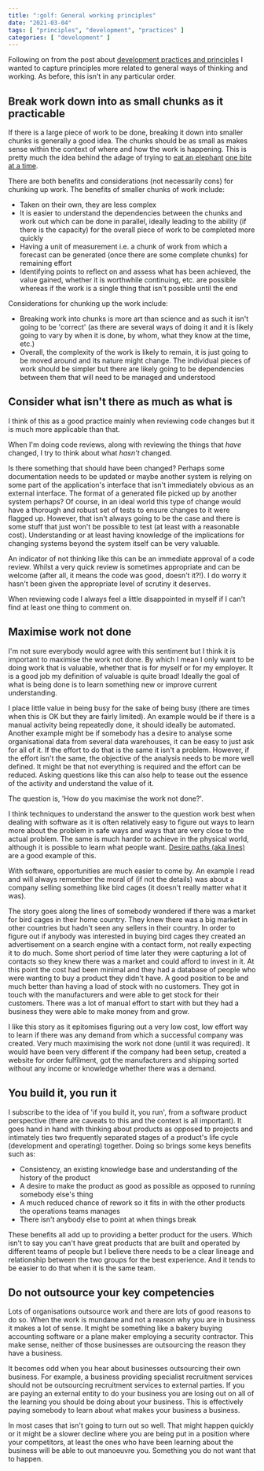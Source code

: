 ```yaml
---
title: ":golf: General working principles"
date: "2021-03-04"
tags: [ "principles", "development", "practices" ]
categories: [ "development" ]
---
```


Following on from the post about
[development practices and principles](../principles-dev/)
I wanted to capture principles more related to general ways of thinking and
working. As before, this isn't in any particular order.

## Break work down into as small chunks as it practicable

If there is a large piece of work to be done, breaking it down into smaller
chunks is generally a good idea. The chunks should be as small as makes sense
within the context of where and how the work is happening. This is pretty much
the idea behind the adage of trying to
[eat an elephant](https://en.wiktionary.org/wiki/eat_an_elephant_one_bite_at_a_time)
[one bite at a time](https://www.psychologytoday.com/gb/blog/mindfully-present-fully-alive/201804/the-only-way-eat-elephant).

There are both benefits and considerations (not necessarily cons) for chunking
up work. The benefits of smaller chunks of work include:

* Taken on their own, they are less complex
* It is easier to understand the dependencies between the chunks and work out
  which can be done in parallel, ideally leading to the ability (if there is
  the capacity) for the overall piece of work to be completed more quickly
* Having a unit of measurement i.e. a chunk of work from which a forecast can
  be generated (once there are some complete chunks) for remaining effort
* Identifying points to reflect on and assess what has been achieved, the value
  gained, whether it is worthwhile continuing, etc. are possible whereas if the
  work is a single thing that isn't possible until the end

Considerations for chunking up the work include:

* Breaking work into chunks is more art than science and as such it isn't going
  to be 'correct' (as there are several ways of doing it and it is likely going
  to vary by when it is done, by whom, what they know at the time, etc.)
* Overall, the complexity of the work is likely to remain, it is just going to
  be moved around and its nature might change. The individual pieces of work
  should be simpler but there are likely going to be dependencies between them
  that will need to be managed and understood

## Consider what isn't there as much as what is

I think of this as a good practice mainly when reviewing code changes but it is
much more applicable than that.

When I'm doing code reviews, along with reviewing the things that _have_
changed, I try to think about what _hasn't_ changed.

Is there something that should have been changed? Perhaps some documentation
needs to be updated or maybe another system is relying on some part of the
application's interface that isn't immediately obvious as an external interface.
The format of a generated file picked up by another system perhaps? Of course,
in an ideal world this type of change would have a thorough and robust set of
tests to ensure changes to it were flagged up. However, that isn't always going
to be the case and there is some stuff that just won't be possible to test (at
least with a reasonable cost).
Understanding or at least having knowledge of the implications for changing
systems beyond the system itself can be very valuable.

An indicator of not thinking like this can be an immediate approval of a code
review. Whilst a very quick review is sometimes appropriate and can be welcome
(after all, it means the code was good, doesn't it?!). I do worry it
hasn't been given the appropriate level of scrutiny it deserves.

When reviewing code I always feel a little disappointed in myself if I can't
find at least one thing to comment on.

## Maximise work not done

I'm not sure everybody would agree with this sentiment but I think it is
important to maximise the work not done. By which I mean I only want to be
doing work that is valuable, whether that is for myself or for my employer. It
is a good job my definition of valuable is quite broad! Ideally the goal of
what is being done is to learn something new or improve current understanding.

I place little value in being busy for the sake of being busy (there are times
when this is OK but they are fairly limited). An example would be if there is a
manual activity being repeatedly done, it should ideally be automated. Another
example might be if somebody has a desire to analyse some organisational data
from several data warehouses, it can be easy to just ask for all of it. If the
effort to do that is the same it isn't a problem. However, if the effort isn't
the same, the objective of the analysis needs to be more well defined. It might
be that not everything is required and the effort can be reduced. Asking
questions like this can also help to tease out the essence of the activity and
understand the value of it.

The question is, 'How do you maximise the work not done?'.

I think techniques to understand the answer to the question work best when
dealing with software as it is often relatively easy to figure out ways to
learn more about the problem in safe ways and ways that are very close to the
actual problem. The same is much harder to achieve in the physical world,
although it is possible to learn what people want.
[Desire paths (aka lines)](https://en.wikipedia.org/wiki/Desire_path) are a
good example of this.

With software, opportunities are much easier to come by. An example I read and
will always remember the moral of (if not the details) was about a company
selling something like bird cages (it doesn't really matter what it was).

The story goes along the lines of somebody wondered if
there was a market for bird cages in their home country. They knew there was a
big market in other countries but hadn't seen any sellers in their country. In
order to figure out if anybody was interested in buying bird cages they created
an advertisement on a search engine with a contact form, not really expecting
it to do much. Some short period of time later they were capturing a lot of
contacts so they knew there was a market and could afford to invest in it. At
this point the cost had been minimal and they had a database of people who were
wanting to buy a product they didn't have. A good position to be and much
better than having a load of stock with no customers. They got in touch with
the manufacturers and were able to get stock for their customers. There was a
lot of manual effort to start with but they had a business they were able to
make money from and grow.

I like this story as it epitomises figuring out a very low cost, low effort way
to learn if there was any demand from which a successful company was created.
Very much maximising the work not done (until it was required). It would have
been very different if the company had been setup, created a website for order
fulfilment, got the manufacturers and shipping sorted without any income or
knowledge whether there was a demand.

## You build it, you run it

I subscribe to the idea of 'if you build it, you run', from a
software product perspective (there are caveats to this and the context is all
important). It goes hand in hand with thinking about products as opposed to
projects and intimately ties two frequently separated stages of a product's
life cycle (development and operating) together. Doing so brings some keys
benefits such as:

* Consistency, an existing knowledge base and understanding of the
  history of the product
* A desire to make the product as good as possible as opposed to running
  somebody else's thing
* A much reduced chance of rework so it fits in with the other products the
  operations teams manages
* There isn't anybody else to point at when things break

These benefits all add up to providing a better product for the users. Which
isn't to say you can't have great products that are built and operated by
different teams of people but I believe there needs to be a clear lineage and
relationship between the two groups for the best experience. And it tends to be
easier to do that when it is the same team.

## Do not outsource your key competencies

Lots of organisations outsource work and there are lots of good reasons to do
so. When the work is mundane and not a reason why you are in business it makes
a lot of sense. It might be something like a bakery buying accounting software
or a plane maker employing a security contractor. This make sense, neither of
those businesses are outsourcing the reason they have a business.

It becomes odd when you hear about businesses outsourcing their own business.
For example, a business providing specialist recruitment services should not
be outsourcing recruitment services to external parties. If you are paying an
external entity to do your business you are losing out on all of the learning
you should be doing about your business. This is effectively paying somebody to
learn about what makes your business a business.

In most cases that isn't going to turn out so well. That might happen quickly
or it might be a slower decline where you are being put in a position where
your competitors, at least the ones who have been learning about the business
will be able to out manoeuvre you. Something you do not want that to happen.
